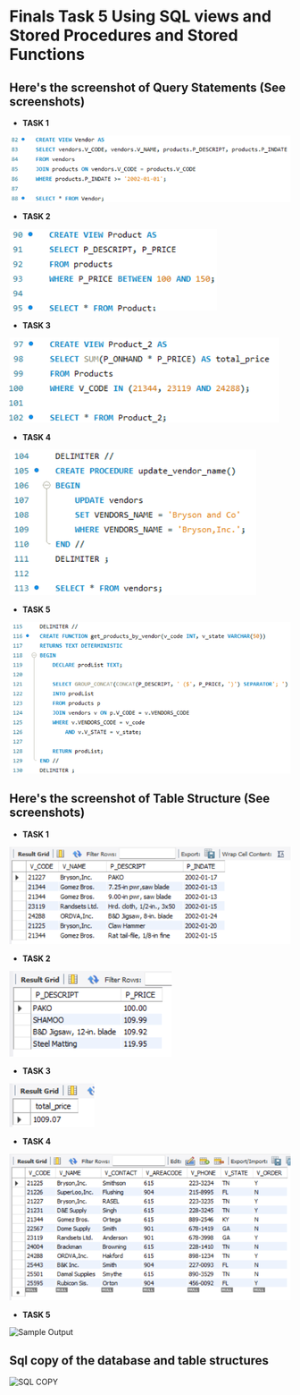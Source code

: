 # Finals Task 5 Using SQL views and Stored Procedures and Stored Functions

## Here's the screenshot of Query Statements (See screenshots)
- **TASK 1**

![Sample Output](images/QS_1.png)
- **TASK 2**

![Sample Output](images/QS_2.png)
- **TASK 3**

![Sample Output](images/QS_3.png)
- **TASK 4**

![Sample Output](images/QS_4.png)
- **TASK 5**

![Sample Output](images/QS_5.png)
## Here's the screenshot of Table Structure (See screenshots)
- **TASK 1**

![Sample Output](images/TS_1.png)
- **TASK 2**

![Sample Output](images/TS_2.png)
- **TASK 3**
  
![Sample Output](images/TS_3.png)
- **TASK 4**

![Sample Output](images/TS_4.png)
- **TASK 5**

![Sample Output](images/TS_5.png)
## Sql copy of the database and table structures
![SQL COPY](images/SQL_COPY_3.1.png)



